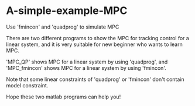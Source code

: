 # A-simple-example-MPC
Use 'fmincon' and 'quadprog' to simulate MPC 

There are two different programs to show the MPC for tracking control for a linear system, and it is very suitable for new beginner who wants to learn MPC.

'MPC_QP' shows MPC for a linear system by using 'quadprog', and 'MPC_fmincon' shows MPC for a linear system by using 'fmincon'.

Note that some linear constraints of 'quadprog' or 'fmincon' don't contain model constraint.

Hope these two matlab programs can help you! 
